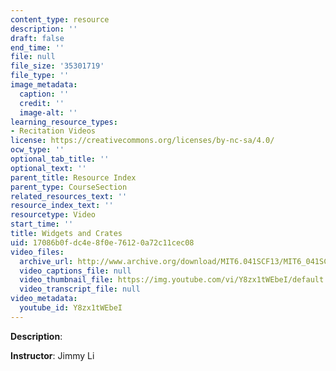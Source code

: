 ```yaml
---
content_type: resource
description: ''
draft: false
end_time: ''
file: null
file_size: '35301719'
file_type: ''
image_metadata:
  caption: ''
  credit: ''
  image-alt: ''
learning_resource_types:
- Recitation Videos
license: https://creativecommons.org/licenses/by-nc-sa/4.0/
ocw_type: ''
optional_tab_title: ''
optional_text: ''
parent_title: Resource Index
parent_type: CourseSection
related_resources_text: ''
resource_index_text: ''
resourcetype: Video
start_time: ''
title: Widgets and Crates
uid: 17086b0f-dc4e-8f0e-7612-0a72c11cec08
video_files:
  archive_url: http://www.archive.org/download/MIT6.041SCF13/MIT6_041SCF13_Widgets_and_Crates_300k.mp4
  video_captions_file: null
  video_thumbnail_file: https://img.youtube.com/vi/Y8zx1tWEbeI/default.jpg
  video_transcript_file: null
video_metadata:
  youtube_id: Y8zx1tWEbeI
---
```

**Description**:

**Instructor**: Jimmy Li